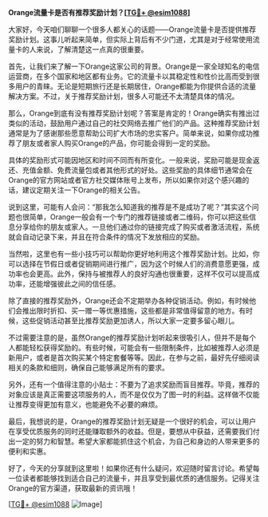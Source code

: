 **Orange流量卡是否有推荐奖励计划？[[TG💪+ @esim1088](https://t.me/s/esim1088)]**

大家好，今天咱们聊聊一个很多人都关心的话题——Orange流量卡是否提供推荐奖励计划。这事儿听起来简单，但实际上背后有不少门道，尤其是对于经常使用流量卡的人来说，了解清楚这一点真的很重要。

首先，让我们来了解一下Orange这家公司的背景。Orange是一家全球知名的电信运营商，在多个国家和地区都有业务。它的流量卡以其稳定性和性价比高而受到很多用户的青睐。无论是短期旅行还是长期居住，Orange都能为你提供合适的流量解决方案。不过，关于推荐奖励计划，很多人可能还不太清楚具体的情况。

那么，Orange到底有没有推荐奖励计划呢？答案是肯定的！Orange确实有推出过类似的活动，鼓励用户通过自己的社交网络去推广他们的产品。这种推荐奖励计划通常是为了感谢那些愿意帮助公司扩大市场的忠实客户。简单来说，如果你成功推荐了朋友或者家人购买Orange的产品，你可能会得到一定的奖励。

具体的奖励形式可能因地区和时间不同而有所变化。一般来说，奖励可能是现金返还、充值金额、免费流量包或者其他形式的好处。这些奖励的具体细节通常会在Orange的官方网站或者官方社交媒体账号上发布，所以如果你对这个感兴趣的话，建议定期关注一下Orange的相关公告。

说到这里，可能有人会问：“那我怎么知道我的推荐是不是成功了呢？”其实这个问题也很简单，Orange一般会有一个专门的推荐链接或者二维码，你可以把这些信息分享给你的朋友或家人。一旦他们通过你的链接完成了购买或者激活流程，系统就会自动记录下来，并且在符合条件的情况下发放相应的奖励。

当然啦，这里也有一些小技巧可以帮助你更好地利用这个推荐奖励计划。比如，你可以选择在节假日或者促销期间进行推广，因为这个时候人们的消费意愿更强，成功率也会更高。此外，保持与被推荐人的良好沟通也很重要，这样不仅可以提高成功率，还能增强彼此之间的信任感。

除了直接的推荐奖励外，Orange还会不定期举办各种促销活动。例如，有时候他们会推出限时折扣、买一赠一等优惠措施，这些都是非常值得留意的地方。有时候，这些促销活动甚至比推荐奖励更加诱人，所以大家一定要多留心眼儿。

不过需要注意的是，虽然Orange的推荐奖励计划听起来很吸引人，但并不是每个人都能轻松获得奖励的。有些时候，可能会有一些限制条件，比如被推荐人必须是新用户，或者是首次购买某个特定套餐等等。因此，在参与之前，最好先仔细阅读相关的条款和细则，确保自己能够满足所有的要求。

另外，还有一个值得注意的小贴士：不要为了追求奖励而盲目推荐。毕竟，推荐的对象应该是真正需要这项服务的人，而不是仅仅为了图一时的利益。这样做不仅能让推荐变得更加有意义，也能避免不必要的麻烦。

最后，我想说的是，Orange的推荐奖励计划无疑是一个很好的机会，可以让用户在享受优质服务的同时还能赚取额外的收益。但是，要想从中获益，还需要我们付出一定的努力和智慧。希望大家都能抓住这个机会，为自己和身边的人带来更多的便利和实惠。

好了，今天的分享就到这里啦！如果你还有什么疑问，欢迎随时留言讨论。希望每一位读者都能够找到适合自己的流量卡，并且享受到最优质的通信服务。记得关注Orange的官方渠道，获取最新的资讯哦！

[[TG💪+ @esim1088](https://t.me/s/esim1088) ![Image](https://i.postimg.cc/4NQfJmqS/Snipaste-2025-05-13-00-14-12.png)]